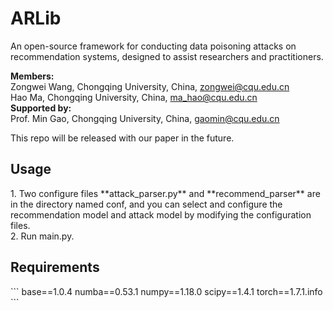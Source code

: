 # ARLib
An open-source framework for conducting data poisoning attacks on recommendation systems, designed to assist researchers and practitioners. <br>

**Members:** <br>
Zongwei Wang, Chongqing University, China, zongwei@cqu.edu.cn <br>
Hao Ma, Chongqing University, China, ma_hao@cqu.edu.cn <br>
**Supported by:** <br>
Prof. Min Gao, Chongqing University, China, gaomin@cqu.edu.cn <br>

This repo will be released with our paper in the future.

<h2>Usage</h2>
1. Two configure files **attack_parser.py** and **recommend_parser** are in the directory named conf, and you can select and configure the recommendation model and attack model by modifying the configuration files. <br>
2. Run main.py.

<h2>Requirements</h2>
```
base==1.0.4
numba==0.53.1
numpy==1.18.0
scipy==1.4.1
torch==1.7.1.info
```




